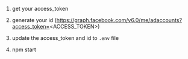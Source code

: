 1. get your access_token

2. generate your id (https://graph.facebook.com/v6.0/me/adaccounts?access_token=<ACCESS_TOKEN>)

3. update the access_token and id to `.env` file

4. npm start